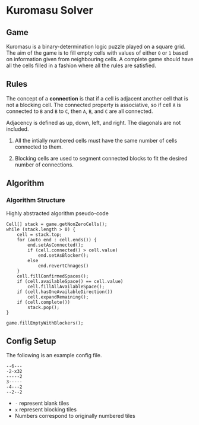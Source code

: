 # Kuromasu Solver

## Game

Kuromasu is a binary-determination logic puzzle played on a square grid. The aim of the game is to fill empty cells with values of either `0` or `1` based on information given from neighbouring cells. A complete game should have all the cells filled in a fashion where all the rules are satisfied.

## Rules

The concept of a **connection** is that if a cell is adjacent another cell that is not a blocking cell. The connected property is associative, so if cell `A` is connected to `B` and `B` to `C`, then `A`, `B`, and `C` are all connected.

Adjacency is defined as up, down, left, and right. The diagonals are not included.

1. All the intially numbered cells must have the same number of cells connected to them.

2. Blocking cells are used to segment connected blocks to fit the desired number of connections.

## Algorithm

### Algorithm Structure

Highly abstracted algorithm pseudo-code

```clike
Cell[] stack = game.getNonZeroCells();
while (stack.length > 0) {
    cell = stack.top;
    for (auto end : cell.ends()) {
        end.setAsConnected();
        if (cell.connected() > cell.value)
            end.setAsBlocker();
        else
            end.revertChnages()
    }
    cell.fillConfirmedSpaces();
    if (cell.availableSpace() == cell.value)
        cell.fillAllAvailableSpace();
    if (cell.hasOneAvailableDirection())
        cell.expandRemaining();
    if (cell.complete())
        stack.pop();
}

game.fillEmptyWithBlockers();
```

## Config Setup

The following is an example config file.

```
--6---
-2-x32
-----2
3-----
-4---2
--2--2
```

-   `-` represent blank tiles
-   `x` represent blocking tiles
-   Numbers correspond to originally numbered tiles
